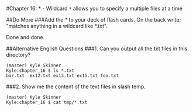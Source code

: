 #Chapter 16: * - Wildcard
`*` allows you to specify a multiple files at a time

##Do More
###Add the * to your deck of flash cards. On the back write: "matches anything in a wildcard like *.txt".

Done and done.

##Alternative English Questions
###1. Can you output all the txt files in this directory?
```
(master) Kyle Skinner
Kyle:chapter_16 $ ls *.txt
bar.txt  ex12.txt ex13.txt ex15.txt foo.txt
```

###2. Show me the content of the text files in slash temp.
```
(master) Kyle Skinner
Kyle:chapter_16 $ cat tmp/*.txt
```

